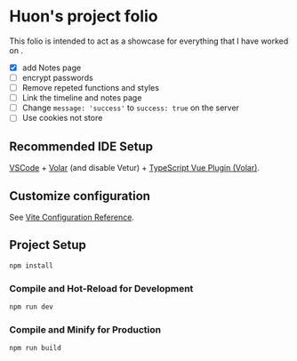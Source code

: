 # Huon's project folio

This folio is intended to act as a showcase for everything that I have worked on .

- [x] add Notes page
- [ ] encrypt passwords
- [ ] Remove repeted functions and styles
- [ ] Link the timeline and notes page
- [ ] Change `message: 'success'` to `success: true` on the server
- [ ] Use cookies not store

## Recommended IDE Setup

[VSCode](https://code.visualstudio.com/) + [Volar](https://marketplace.visualstudio.com/items?itemName=Vue.volar) (and disable Vetur) + [TypeScript Vue Plugin (Volar)](https://marketplace.visualstudio.com/items?itemName=Vue.vscode-typescript-vue-plugin).

## Customize configuration

See [Vite Configuration Reference](https://vitejs.dev/config/).

## Project Setup

```sh
npm install
```

### Compile and Hot-Reload for Development

```sh
npm run dev
```

### Compile and Minify for Production

```sh
npm run build
```
